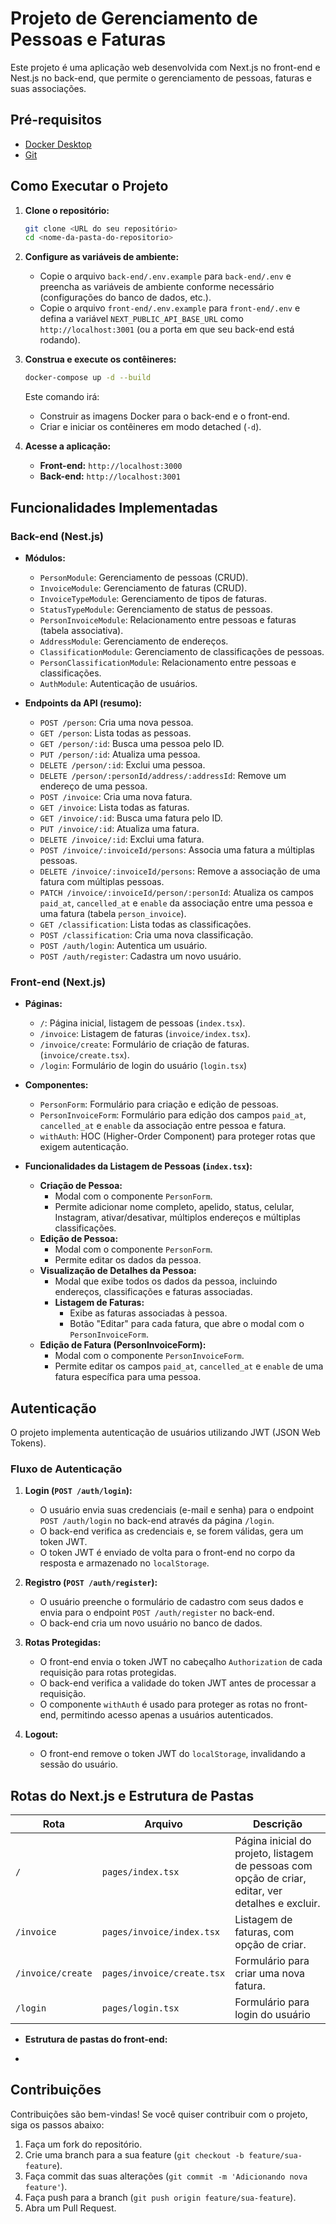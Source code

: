# Projeto de Gerenciamento de Pessoas e Faturas

Este projeto é uma aplicação web desenvolvida com Next.js no front-end e Nest.js no back-end, que permite o gerenciamento de pessoas, faturas e suas associações.

## Pré-requisitos

*   [Docker Desktop](https://www.docker.com/products/docker-desktop)
*   [Git](https://git-scm.com/)

## Como Executar o Projeto

1. **Clone o repositório:**

    ```bash
    git clone <URL do seu repositório>
    cd <nome-da-pasta-do-repositorio>
    ```

2. **Configure as variáveis de ambiente:**

    *   Copie o arquivo `back-end/.env.example` para `back-end/.env` e preencha as variáveis de ambiente conforme necessário (configurações do banco de dados, etc.).
    *   Copie o arquivo `front-end/.env.example` para `front-end/.env` e defina a variável `NEXT_PUBLIC_API_BASE_URL` como `http://localhost:3001` (ou a porta em que seu back-end está rodando).

3. **Construa e execute os contêineres:**

    ```bash
    docker-compose up -d --build
    ```

    Este comando irá:

    *   Construir as imagens Docker para o back-end e o front-end.
    *   Criar e iniciar os contêineres em modo detached (`-d`).

4. **Acesse a aplicação:**

    *   **Front-end:** `http://localhost:3000`
    *   **Back-end:** `http://localhost:3001`

## Funcionalidades Implementadas

### Back-end (Nest.js)

*   **Módulos:**
    *   `PersonModule`: Gerenciamento de pessoas (CRUD).
    *   `InvoiceModule`: Gerenciamento de faturas (CRUD).
    *   `InvoiceTypeModule`: Gerenciamento de tipos de faturas.
    *   `StatusTypeModule`: Gerenciamento de status de pessoas.
    *   `PersonInvoiceModule`: Relacionamento entre pessoas e faturas (tabela associativa).
    *   `AddressModule`: Gerenciamento de endereços.
    *   `ClassificationModule`: Gerenciamento de classificações de pessoas.
    *   `PersonClassificationModule`: Relacionamento entre pessoas e classificações.
    *   `AuthModule`: Autenticação de usuários.

*   **Endpoints da API (resumo):**
    *   `POST /person`: Cria uma nova pessoa.
    *   `GET /person`: Lista todas as pessoas.
    *   `GET /person/:id`: Busca uma pessoa pelo ID.
    *   `PUT /person/:id`: Atualiza uma pessoa.
    *   `DELETE /person/:id`: Exclui uma pessoa.
    *   `DELETE /person/:personId/address/:addressId`: Remove um endereço de uma pessoa.
    *   `POST /invoice`: Cria uma nova fatura.
    *   `GET /invoice`: Lista todas as faturas.
    *   `GET /invoice/:id`: Busca uma fatura pelo ID.
    *   `PUT /invoice/:id`: Atualiza uma fatura.
    *   `DELETE /invoice/:id`: Exclui uma fatura.
    *   `POST /invoice/:invoiceId/persons`: Associa uma fatura a múltiplas pessoas.
    *   `DELETE /invoice/:invoiceId/persons`: Remove a associação de uma fatura com múltiplas pessoas.
    *   `PATCH /invoice/:invoiceId/person/:personId`: Atualiza os campos `paid_at`, `cancelled_at` e `enable` da associação entre uma pessoa e uma fatura (tabela `person_invoice`).
    *   `GET /classification`: Lista todas as classificações.
    *   `POST /classification`: Cria uma nova classificação.
    *   `POST /auth/login`: Autentica um usuário.
    *   `POST /auth/register`: Cadastra um novo usuário.

### Front-end (Next.js)

*   **Páginas:**
    *   `/`: Página inicial, listagem de pessoas (`index.tsx`).
    *   `/invoice`: Listagem de faturas (`invoice/index.tsx`).
    *   `/invoice/create`: Formulário de criação de faturas. (`invoice/create.tsx`).
    *   `/login`: Formulário de login do usuário (`login.tsx`)

*   **Componentes:**
    *   `PersonForm`: Formulário para criação e edição de pessoas.
    *   `PersonInvoiceForm`: Formulário para edição dos campos `paid_at`, `cancelled_at` e `enable` da associação entre pessoa e fatura.
    *   `withAuth`: HOC (Higher-Order Component) para proteger rotas que exigem autenticação.

*   **Funcionalidades da Listagem de Pessoas (`index.tsx`):**
    *   **Criação de Pessoa:**
        *   Modal com o componente `PersonForm`.
        *   Permite adicionar nome completo, apelido, status, celular, Instagram, ativar/desativar, múltiplos endereços e múltiplas classificações.
    *   **Edição de Pessoa:**
        *   Modal com o componente `PersonForm`.
        *   Permite editar os dados da pessoa.
    *   **Visualização de Detalhes da Pessoa:**
        *   Modal que exibe todos os dados da pessoa, incluindo endereços, classificações e faturas associadas.
        *   **Listagem de Faturas:**
            *   Exibe as faturas associadas à pessoa.
            *   Botão "Editar" para cada fatura, que abre o modal com o `PersonInvoiceForm`.
    *   **Edição de Fatura (PersonInvoiceForm):**
        *   Modal com o componente `PersonInvoiceForm`.
        *   Permite editar os campos `paid_at`, `cancelled_at` e `enable` de uma fatura específica para uma pessoa.

## Autenticação

O projeto implementa autenticação de usuários utilizando JWT (JSON Web Tokens).

### Fluxo de Autenticação

1. **Login (`POST /auth/login`):**
    *   O usuário envia suas credenciais (e-mail e senha) para o endpoint `POST /auth/login` no back-end através da página `/login`.
    *   O back-end verifica as credenciais e, se forem válidas, gera um token JWT.
    *   O token JWT é enviado de volta para o front-end no corpo da resposta e armazenado no `localStorage`.

2. **Registro (`POST /auth/register`):**
    *   O usuário preenche o formulário de cadastro com seus dados e envia para o endpoint `POST /auth/register` no back-end.
    *   O back-end cria um novo usuário no banco de dados.

3. **Rotas Protegidas:**
    *   O front-end envia o token JWT no cabeçalho `Authorization` de cada requisição para rotas protegidas.
    *   O back-end verifica a validade do token JWT antes de processar a requisição.
    *   O componente `withAuth` é usado para proteger as rotas no front-end, permitindo acesso apenas a usuários autenticados.

4. **Logout:**
    *   O front-end remove o token JWT do `localStorage`, invalidando a sessão do usuário.

## Rotas do Next.js e Estrutura de Pastas

| Rota                    | Arquivo                             | Descrição                                                                                                   |
| ----------------------- | ----------------------------------- | ----------------------------------------------------------------------------------------------------------- |
| `/`                     | `pages/index.tsx`                    | Página inicial do projeto, listagem de pessoas com opção de criar, editar, ver detalhes e excluir.         |
| `/invoice`              | `pages/invoice/index.tsx`             | Listagem de faturas,  com opção de criar.                                                                     |
| `/invoice/create`       | `pages/invoice/create.tsx`          | Formulário para criar uma nova fatura.                                                                   |
| `/login`                | `pages/login.tsx`                   | Formulário para login do usuário                                                                            |

*   **Estrutura de pastas do front-end:**

*   

## Contribuições

Contribuições são bem-vindas! Se você quiser contribuir com o projeto, siga os passos abaixo:

1. Faça um fork do repositório.
2. Crie uma branch para a sua feature (`git checkout -b feature/sua-feature`).
3. Faça commit das suas alterações (`git commit -m 'Adicionando nova feature'`).
4. Faça push para a branch (`git push origin feature/sua-feature`).
5. Abra um Pull Request.
